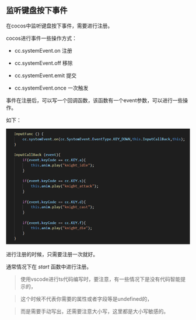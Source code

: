 监听键盘按下事件
-----------------

在cocos中监听键盘按下事件，需要进行注册。

cocos进行事件一些操作方式：

* cc.systemEvent.on  注册

* cc.systemEvent.off  移除

* cc.systemEvent.emit  提交

* cc.systemEvent.once  一次触发

事件在注册后，可以写一个回调函数，该函数有一个event参数，可以进行一些操作。

如下：

![](https://github.com/Pixel1995/CocosCreatorBlog/blob/master/READMEIMG/keyDown1.png)

进行注册的时候，只需要注册一次就好。

通常情况下在 *start* 函数中进行注册。

>使用vscode进行ts代码编写时，要注意，有一些情况下是没有代码智能提示的，

>这个时候不代表你需要的属性或者字段等是undefined的，

>而是需要手动写出，还需要注意大小写，这里都是大小写敏感的。
